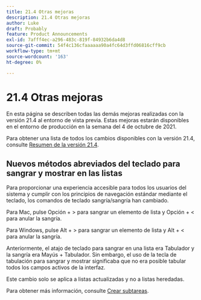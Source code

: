 ```yaml
---
title: 21.4 Otras mejoras
description: 21.4 Otras mejoras
author: Luke
draft: Probably
feature: Product Announcements
exl-id: 7afff4ec-a296-483c-819f-84932b6da4d8
source-git-commit: 54f4c136cfaaaaaa90a4fc64d3ffd06816cff9cb
workflow-type: tm+mt
source-wordcount: '163'
ht-degree: 0%

---
```


# 21.4 Otras mejoras

En esta página se describen todas las demás mejoras realizadas con la versión 21.4 al entorno de vista previa. Estas mejoras estarán disponibles en el entorno de producción en la semana del 4 de octubre de 2021.

Para obtener una lista de todos los cambios disponibles con la versión 21.4, consulte [Resumen de la versión 21.4](../../../product-announcements/product-releases/21.4-release-activity/21.4-release-overview.md).

## Nuevos métodos abreviados del teclado para sangrar y mostrar en las listas

Para proporcionar una experiencia accesible para todos los usuarios del sistema y cumplir con los principios de navegación estándar mediante el teclado, los comandos de teclado sangría/sangría han cambiado.

Para Mac, pulse Opción + > para sangrar un elemento de lista y Opción + &lt; para anular la sangría.

Para Windows, pulse Alt + > para sangrar un elemento de lista y Alt + &lt; para anular la sangría.

Anteriormente, el atajo de teclado para sangrar en una lista era Tabulador y la sangría era Mayús + Tabulador. Sin embargo, el uso de la tecla de tabulación para sangrar y mostrar significaba que no era posible tabular todos los campos activos de la interfaz.

Este cambio solo se aplica a listas actualizadas y no a listas heredadas.

Para obtener más información, consulte [Crear subtareas](../../../manage-work/tasks/create-tasks/create-subtasks.md).
